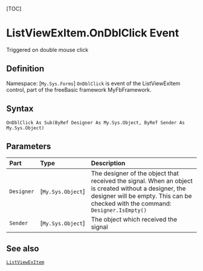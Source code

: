 [TOC]
# ListViewExItem.OnDblClick Event
Triggered on double mouse click
## Definition
Namespace: [`My.Sys.Forms`]
`OnDblClick` is event of the ListViewExItem control, part of the freeBasic framework MyFbFramework.
## Syntax
```freeBasic
OnDblClick As Sub(ByRef Designer As My.Sys.Object, ByRef Sender As My.Sys.Object)
```

## Parameters

|Part|Type|Description|
| :------------ | :------------ | :------------ |
|`Designer`|[`My.Sys.Object`]|The designer of the object that received the signal. When an object is created without a designer, the designer will be empty. This can be checked with the command: `Designer.IsEmpty()`|
|`Sender`|[`My.Sys.Object`]|The object which received the signal|

## See also
[`ListViewExItem`](ListViewExItem.md)
